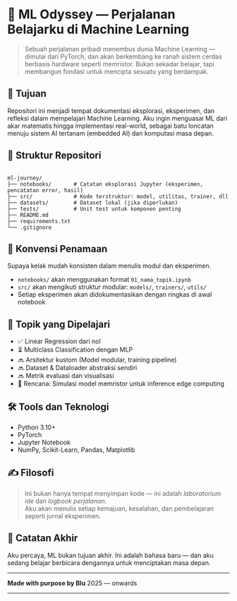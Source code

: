 # 🌌 ML Odyssey — Perjalanan Belajarku di Machine Learning

> Sebuah perjalanan pribadi menembus dunia Machine Learning — dimulai dari PyTorch, dan akan berkembang ke ranah sistem cerdas berbasis hardware seperti memristor. Bukan sekadar belajar, tapi membangun fondasi untuk mencipta sesuatu yang berdampak.

## 🎯 Tujuan

Repositori ini menjadi tempat dokumentasi eksplorasi, eksperimen, dan refleksi dalam mempelajari Machine Learning. Aku ingin menguasai ML dari akar matematis hingga implementasi real-world, sebagai batu loncatan menuju sistem AI tertanam (embedded AI) dan komputasi masa depan.

## 🧭 Struktur Repositori

```

ml-journey/
├── notebooks/       # Catatan eksplorasi Jupyter (eksperimen, pencatatan error, hasil)
├── src/             # Kode terstruktur: model, utilitas, trainer, dll
├── datasets/        # Dataset lokal (jika diperlukan)
├── tests/           # Unit test untuk komponen penting
├── README.md
├── requirements.txt
└── .gitignore

````

## 🧾 Konvensi Penamaan
Supaya kelak mudah konsisten dalam menulis modul dan eksperimen.

- `notebooks/` akan menggunakan format `01_nama_topik.ipynb`
- `src/` akan mengikuti struktur modular: `models/`, `trainers/`, `utils/`
- Setiap eksperimen akan didokumentasikan dengan ringkas di awal notebook

## 📘 Topik yang Dipelajari

- ✅ Linear Regression dari nol
- ⏳ Multiclass Classification dengan MLP
- 🔜 Arsitektur kustom (Model modular, training pipeline)
- 🔜 Dataset & Dataloader abstraksi sendiri
- 🔜 Metrik evaluasi dan visualisasi
- 🌟 Rencana: Simulasi model memristor untuk inference edge computing

## 🛠️ Tools dan Teknologi

- Python 3.10+
- PyTorch
- Jupyter Notebook
- NumPy, Scikit-Learn, Pandas, Matplotlib

## ✍️ Filosofi

> Ini bukan hanya tempat menyimpan kode — ini adalah *laboratorium ide* dan *logbook perjalanan*.  
Aku akan menulis setiap kemajuan, kesalahan, dan pembelajaran seperti jurnal eksperimen.

## 🚧 Catatan Akhir

Aku percaya, ML bukan tujuan akhir. Ini adalah bahasa baru — dan aku sedang belajar berbicara dengannya untuk menciptakan masa depan.

---

**Made with purpose by Blu**
2025 — onwards

---


